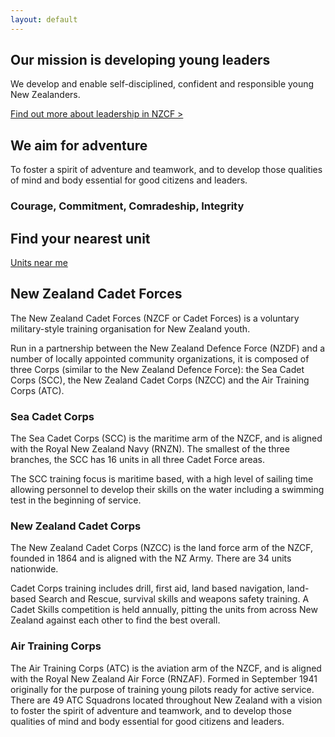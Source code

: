 ```yaml
---
layout: default
---
```

<main>
    <section id="mission">
        <h2>Our mission is developing young leaders</h2>
        <p>We develop and enable self-disciplined, confident and responsible young New Zealanders.</p>
        <a href="">Find out more about leadership in NZCF ></a>
        <h2>We aim for adventure</h2>
        <p>To foster a spirit of adventure and teamwork, and to develop those qualities of mind and body essential for good citizens and leaders.</p>
        <h3>Courage, Commitment, Comradeship, Integrity</h3>
    </section>
    <section class="find-unit">
        <h2>Find your nearest unit</h2>
        <a id="unit-btn" href="units.html">Units near me</a>
    </section>
    <section class="intro-description">
        <h2>New Zealand Cadet Forces</h2>
        <p>The New Zealand Cadet Forces (NZCF or Cadet Forces) is a voluntary military-style training organisation for New Zealand youth.</p>
        <p>Run in a partnership between the New Zealand Defence Force (NZDF) and a number of locally appointed community organizations, it is composed of three Corps (similar to the New Zealand Defence Force): the Sea Cadet Corps (SCC), the New Zealand Cadet Corps (NZCC) and the Air Training Corps (ATC).</p>
    </section>
    <aside class="corps-descriptions">
        <section class="scc-description">
            <h3>Sea Cadet Corps</h3>
            <p>The Sea Cadet Corps (SCC) is the maritime arm of the NZCF, and is aligned with the Royal New Zealand Navy (RNZN). The smallest of the three branches, the SCC has 16 units in all three Cadet Force areas.</p>
            <p>The SCC training focus is maritime based, with a high level of sailing time allowing personnel to develop their skills on the water including a swimming test in the beginning of service.</p>
        </section>
        <section class="nzcc-description">
            <h3>New Zealand Cadet Corps</h3>
            <p>The New Zealand Cadet Corps (NZCC) is the land force arm of the NZCF, founded in 1864 and is aligned with the NZ Army. There are 34 units nationwide.</p>
            <p>Cadet Corps training includes drill, first aid, land based navigation, land-based Search and Rescue, survival skills and weapons safety training. A Cadet Skills competition is held annually, pitting the units from across New Zealand against each other to find the best overall.</p>
        </section>
        <section class="atc-description">
            <h3>Air Training Corps</h3>
            <p>The Air Training Corps (ATC) is the aviation arm of the NZCF, and is aligned with the Royal New Zealand Air Force (RNZAF). Formed in September 1941 originally for the purpose of training young pilots ready for active service. There are 49 ATC Squadrons located throughout New Zealand with a vision to foster the spirit of adventure and teamwork, and to develop those qualities of mind and body essential for good citizens and leaders.</p>
        </section>
    </aside>
</main>